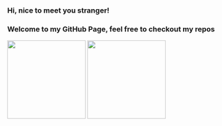 
### Hi, nice to meet you stranger!
### Welcome to my GitHub Page, feel free to checkout my repos

<!--
**eliuabdiel/eliuabdiel** is a ✨ _special_ ✨ repository because its `README.md` (this file) appears on your GitHub profile.

Here are some ideas to get you started:

- 🔭 I’m currently working on ...
- 🌱 I’m currently learning ...
- 👯 I’m looking to collaborate on ...
- 🤔 I’m looking for help with ...
- 💬 Ask me about ...
- 📫 How to reach me: ...
- 😄 Pronouns: ...
- ⚡ Fun fact: ...
-->

<div>
  <img align="center" height="180px" src="https://github-readme-stats.vercel.app/api?username=eliuabdiel&show_icons=true&theme=radical">
  <img align="center" height="180px" src="https://github-readme-stats.vercel.app/api/top-langs/?username=eliuabdiel&layout=compact&theme=radical">
</div>


